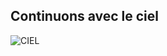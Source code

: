 ## Continuons avec le ciel
![CIEL](https://github.com/emmamichel19/RecueilEnnemisTOTK/assets/144808143/1bd7d118-b8c2-4a5d-98b3-62cc07e62031)

